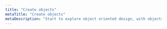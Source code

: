 ```yaml
---
title: "Create objects"
metaTitle: "Create objects"
metaDescription: "Start to explore object oriented design, with objects that know and can do things"
---
```

